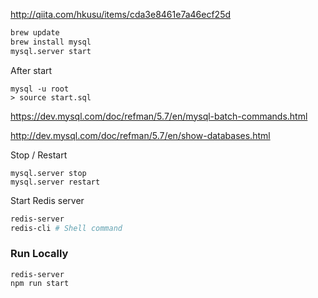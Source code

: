 
http://qiita.com/hkusu/items/cda3e8461e7a46ecf25d

```sh
brew update
brew install mysql
mysql.server start
```

After start
```
mysql -u root
> source start.sql
```
https://dev.mysql.com/doc/refman/5.7/en/mysql-batch-commands.html

http://dev.mysql.com/doc/refman/5.7/en/show-databases.html

Stop / Restart
```
mysql.server stop
mysql.server restart 
```


Start Redis server

```sh
redis-server
redis-cli # Shell command
```

### Run Locally

```
redis-server
npm run start
```
